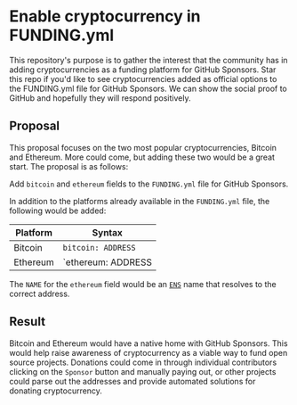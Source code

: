 # Enable cryptocurrency in FUNDING.yml

This repository's purpose is to gather the interest that the community has in adding cryptocurrencies as a funding platform for GitHub Sponsors. Star this repo if you'd like to see cryptocurrencies added as official options to the FUNDING.yml file for GitHub Sponsors. We can show the social proof to GitHub and hopefully they will respond positively.

## Proposal

This proposal focuses on the two most popular cryptocurrencies, Bitcoin and Ethereum. More could come, but adding these two would be a great start. The proposal is as follows:

Add `bitcoin` and `ethereum` fields to the `FUNDING.yml` file for GitHub Sponsors.

In addition to the platforms already available in the `FUNDING.yml` file, the following would be added:

| Platform | Syntax |
| --- | --- |
| Bitcoin | `bitcoin: ADDRESS` |
| Ethereum | `ethereum: ADDRESS | NAME` |

The `NAME` for the `ethereum` field would be an [`ENS`](https://ens.domains/) name that resolves to the correct address.

## Result

Bitcoin and Ethereum would have a native home with GitHub Sponsors. This would help raise awareness of cryptocurrency as a viable way to fund open source projects. Donations could come in through individual contributors clicking on the `Sponsor` button and manually paying out, or other projects could parse out the addresses and provide automated solutions for donating cryptocurrency.
